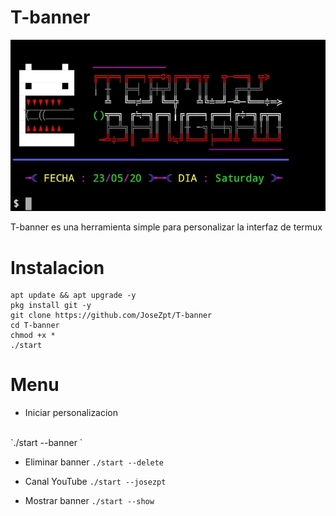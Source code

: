 # T-banner

![](https://raw.githubusercontent.com/JoseZpt/T-banner/master/data/imagen.jpg)

T-banner es una herramienta simple para personalizar la interfaz de termux

# Instalacion 
```
apt update && apt upgrade -y
pkg install git -y
git clone https://github.com/JoseZpt/T-banner
cd T-banner 
chmod +x *
./start
```

# Menu
* Iniciar personalizacion
<br>
`./start --banner `

* Eliminar banner
`./start --delete `

* Canal YouTube
`./start --josezpt `

* Mostrar banner
`./start --show `
